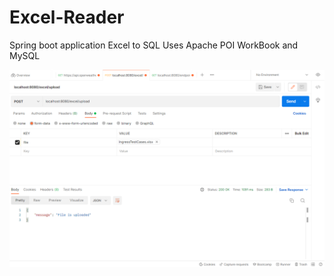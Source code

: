 # Excel-Reader
Spring boot application Excel to SQL
Uses Apache POI WorkBook and MySQL

<img src="https://github.com/mshivam019/Excel-to-SQL/blob/main/excel.png">
